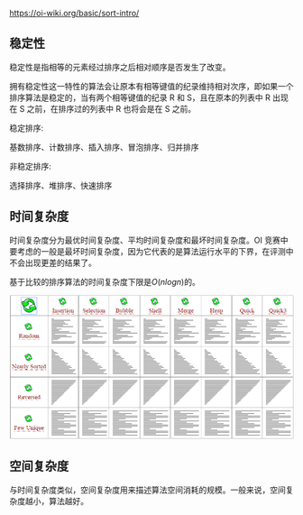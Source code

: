 https://oi-wiki.org/basic/sort-intro/

## 稳定性

稳定性是指相等的元素经过排序之后相对顺序是否发生了改变。

拥有稳定性这一特性的算法会让原本有相等键值的纪录维持相对次序，即如果一个排序算法是稳定的，当有两个相等键值的纪录 R 和 S，且在原本的列表中 R 出现在 S 之前，在排序过的列表中 R 也将会是在 S 之前。

稳定排序:

基数排序、计数排序、插入排序、冒泡排序、归并排序

非稳定排序:

选择排序、堆排序、快速排序



## 时间复杂度


时间复杂度分为最优时间复杂度、平均时间复杂度和最坏时间复杂度。OI 竞赛中要考虑的一般是最坏时间复杂度，因为它代表的是算法运行水平的下界，在评测中不会出现更差的结果了。


基于比较的排序算法的时间复杂度下限是$O(nlogn)$的。

![](images/2022-03-17-10-50-01.apng)

## 空间复杂度

与时间复杂度类似，空间复杂度用来描述算法空间消耗的规模。一般来说，空间复杂度越小，算法越好。

